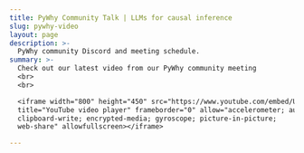 ```yaml
---
title: PyWhy Community Talk | LLMs for causal inference
slug: pywhy-video
layout: page
description: >-
  PyWhy community Discord and meeting schedule. 
summary: >-
  Check out our latest video from our PyWhy community meeting
  <br>
  <br>

  <iframe width="800" height="450" src="https://www.youtube.com/embed/U9mJuUkhUzk?si=JHx2b2f0inFpwJ83" 
  title="YouTube video player" frameborder="0" allow="accelerometer; autoplay;
  clipboard-write; encrypted-media; gyroscope; picture-in-picture; 
  web-share" allowfullscreen></iframe>

---
```

